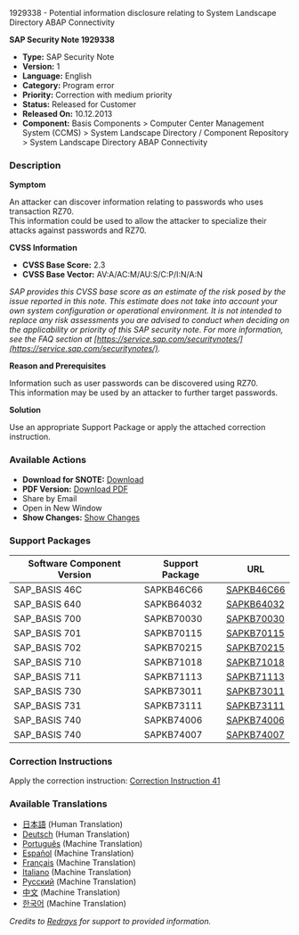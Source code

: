 1929338 - Potential information disclosure relating to System Landscape Directory ABAP Connectivity

**SAP Security Note 1929338**

* **Type:** SAP Security Note
* **Version:** 1
* **Language:** English
* **Category:** Program error
* **Priority:** Correction with medium priority
* **Status:** Released for Customer
* **Released On:** 10.12.2013
* **Component:** Basis Components > Computer Center Management System (CCMS) > System Landscape Directory / Component Repository > System Landscape Directory ABAP Connectivity

### Description

**Symptom**

An attacker can discover information relating to passwords who uses transaction RZ70.  
This information could be used to allow the attacker to specialize their attacks against passwords and RZ70.

**CVSS Information**

- **CVSS Base Score:** 2.3
- **CVSS Base Vector:** AV:A/AC:M/AU:S/C:P/I:N/A:N

_SAP provides this CVSS base score as an estimate of the risk posed by the issue reported in this note. This estimate does not take into account your own system configuration or operational environment. It is not intended to replace any risk assessments you are advised to conduct when deciding on the applicability or priority of this SAP security note. For more information, see the FAQ section at [https://service.sap.com/securitynotes/](https://service.sap.com/securitynotes/)._

**Reason and Prerequisites**

Information such as user passwords can be discovered using RZ70.  
This information may be used by an attacker to further target passwords.

**Solution**

Use an appropriate Support Package or apply the attached correction instruction.

### Available Actions

- **Download for SNOTE:** [Download](https://notesdownloads.sap.com/note/0040000011398312017)
- **PDF Version:** [Download PDF](https://userapps.support.sap.com/sap/support/sfm/notes/print/0001929338?language=en-US&token=8BB5CEDA1F5DD0E601134D80922A7405)
- Share by Email
- Open in New Window
- **Show Changes:** [Show Changes](https://me.sap.com/notesLatestChanges/0001929338/E/diff)

### Support Packages

| Software Component Version | Support Package | URL |
|----------------------------|-----------------|-----|
| SAP_BASIS 46C              | SAPKB46C66      | [SAPKB46C66](https://me.sap.com/supportpackage/SAPKB46C66) |
| SAP_BASIS 640              | SAPKB64032      | [SAPKB64032](https://me.sap.com/supportpackage/SAPKB64032) |
| SAP_BASIS 700              | SAPKB70030      | [SAPKB70030](https://me.sap.com/supportpackage/SAPKB70030) |
| SAP_BASIS 701              | SAPKB70115      | [SAPKB70115](https://me.sap.com/supportpackage/SAPKB70115) |
| SAP_BASIS 702              | SAPKB70215      | [SAPKB70215](https://me.sap.com/supportpackage/SAPKB70215) |
| SAP_BASIS 710              | SAPKB71018      | [SAPKB71018](https://me.sap.com/supportpackage/SAPKB71018) |
| SAP_BASIS 711              | SAPKB71113      | [SAPKB71113](https://me.sap.com/supportpackage/SAPKB71113) |
| SAP_BASIS 730              | SAPKB73011      | [SAPKB73011](https://me.sap.com/supportpackage/SAPKB73011) |
| SAP_BASIS 731              | SAPKB73111      | [SAPKB73111](https://me.sap.com/supportpackage/SAPKB73111) |
| SAP_BASIS 740              | SAPKB74006      | [SAPKB74006](https://me.sap.com/supportpackage/SAPKB74006) |
| SAP_BASIS 740              | SAPKB74007      | [SAPKB74007](https://me.sap.com/supportpackage/SAPKB74007) |

### Correction Instructions

Apply the correction instruction: [Correction Instruction 41](https://me.sap.com/corrins/0001929338/41)

### Available Translations

- [日本語](https://me.sap.com/notes/0001929338/J) (Human Translation)
- [Deutsch](https://me.sap.com/notes/0001929338/D) (Human Translation)
- [Português](https://me.sap.com/notes/0001929338/P) (Machine Translation)
- [Español](https://me.sap.com/notes/0001929338/S) (Machine Translation)
- [Français](https://me.sap.com/notes/0001929338/F) (Machine Translation)
- [Italiano](https://me.sap.com/notes/0001929338/I) (Machine Translation)
- [Русский](https://me.sap.com/notes/0001929338/R) (Machine Translation)
- [中文](https://me.sap.com/notes/0001929338/1) (Machine Translation)
- [한국어](https://me.sap.com/notes/0001929338/3) (Machine Translation)

*Credits to [Redrays](https://redrays.io) for support to provided information.*